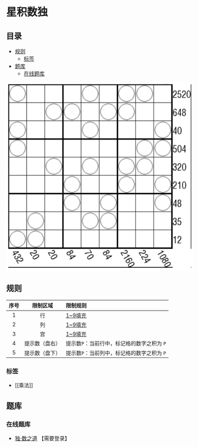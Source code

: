 # 星积数独
<!-- START doctoc generated TOC please keep comment here to allow auto update -->
<!-- DON'T EDIT THIS SECTION, INSTEAD RE-RUN doctoc TO UPDATE -->
## 目录

- [规则](#%E8%A7%84%E5%88%99)
  - [标签](#%E6%A0%87%E7%AD%BE)
- [题库](#%E9%A2%98%E5%BA%93)
  - [在线题库](#%E5%9C%A8%E7%BA%BF%E9%A2%98%E5%BA%93)

<!-- END doctoc generated TOC please keep comment here to allow auto update -->

![题](../../../../images/sudoku/星积数独.png)

## 规则

| 序号  |  限制区域   | 限制规则                      |
|:---:|:-------:|:--------------------------|
|  1  |    行    | [1~9填充]                   |
|  2  |    列    | [1~9填充]                   |
|  3  |    宫    | [1~9填充]                   |
|  4  | 提示数（盘右） | 提示数`P`：当前行中，标记格的数字之积为 `P` |
|  5  | 提示数（盘下） | 提示数`P`：当前列中，标记格的数字之积为 `P` |

### 标签

- [[乘法]]

## 题库

### 在线题库

- [独·数之道](http://www.sudokufans.org.cn/lx/game.index.php?type=xj) 【需要登录】

[1~9填充]: ../../../../rules.md#1to9填充

